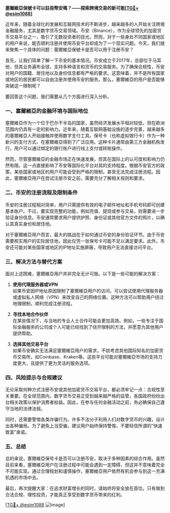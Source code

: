 **塞爾維亞保號卡可以註冊幣安嗎？——探索跨境交易的新可能[[TG💪+ @esim1088](https://t.me/s/esim1088)]**

近年来，随着全球化的发展和互联网技术的不断进步，越来越多的人开始关注跨境金融服务，尤其是数字货币交易领域。币安（Binance），作为全球领先的加密货币交易平台之一，吸引了无数投资者的目光。然而，对于一些身处不同国家或地区的用户来说，能否顺利注册并使用币安平台却成为了一个现实问题。今天，我们就来聚焦一个具体的问题：塞爾維亞保號卡是否可以用于注册币安？

首先，让我们简单了解一下币安的基本情况。币安成立于2017年，总部位于马耳他，但其业务遍布全球，支持多种语言和货币的交易服务。为了确保合规性，币安对用户的国籍、居住地以及身份信息都有严格的要求。这意味着，并不是所有国家或地区的居民都可以自由注册并使用币安的服务。那么，塞爾維亞的用户是否能够突破这一限制呢？

要回答这个问题，我们需要从几个方面进行深入分析。

### 一、塞爾維亞的金融环境与国际地位

塞爾維亞作为一个位于巴尔干半岛的国家，虽然经济发展水平相对较低，但在欧洲范围内仍具有一定的影响力。近年来，随着互联网基础设施的逐步完善，越来越多的塞爾維亞人开始接触并使用数字支付工具。保号卡（也称虚拟银行卡）作为一种新兴的支付方式，在塞爾維亞得到了广泛应用。这种卡片通常由第三方金融机构发行，用户可以通过绑定的银行账户进行线上支付或转账操作。

然而，尽管塞爾維亞的金融市场正在快速发展，但其在国际上的认可度和影响力仍然有限。这一点直接影响了币安等国际化平台对其的支持程度。根据币安官方的政策，某些国家或地区的用户可能会受到严格的限制，甚至无法完成注册流程。因此，塞爾維亞用户在尝试注册币安之前，需要充分了解相关规则和要求。

### 二、币安的注册流程及限制条件

币安的注册过程相对简单，用户只需提供有效的电子邮件地址和手机号码即可创建基本账户。不过，要实现完整的功能，例如充值、提现或参与交易，则需要进一步验证身份信息。币安通常要求用户提供护照、身份证或其他官方文件的照片，以确认其真实身份和居住地。

对于塞爾維亞用户而言，最大的挑战在于如何通过币安的身份验证环节。由于币安需要核实用户的实际居住地，因此仅凭一张保号卡可能不足以满足要求。此外，币安还可能对某些国家或地区的IP地址实施屏蔽，导致用户无法直接访问平台。

### 三、解决方法与替代方案

面对上述困难，塞爾維亞用户并非完全无计可施。以下是一些可能的解决方案：

1. **使用代理服务器或VPN**  
   如果币安因IP地址原因限制了塞爾維亞用户的访问，可以尝试使用代理服务器或虚拟私人网络（VPN）来改变自己的网络位置。这种方法可以帮助用户绕过地理限制，顺利完成注册流程。

2. **寻找本地合作伙伴**  
   在某些情况下，与当地的专业人士合作可能会更加高效。例如，一些专注于国际金融服务的公司或个人可能已经找到了绕开限制的方法，并愿意为其他用户提供帮助。

3. **选择其他交易平台**  
   如果币安确实无法满足塞爾維亞用户的需求，不妨考虑其他国际知名的加密货币交易所，如Coinbase、Kraken等。这些平台可能对塞爾維亞市场的支持力度更大，且提供了更为灵活的服务选项。

### 四、风险提示与合规建议

无论采取何种方式注册币安或其他加密货币交易平台，都必须牢记一点：合规性至关重要。在全球范围内，数字货币交易正受到越来越严格的监管，各国政府纷纷出台相关政策以保护消费者权益。因此，在参与任何金融活动之前，务必确保自己遵守当地的法律法规。

同时，还需要警惕各类诈骗行为。许多不法分子利用人们对数字货币的兴趣，设计出各种骗局。为了避免上当受骗，建议用户始终保持警惕，不要轻信所谓的“快速致富”承诺。

### 五、总结

总的来说，塞爾維亞保号卡是否可以注册币安，取决于多种因素的综合作用。虽然目前来看，塞爾維亞用户在注册过程中可能会遇到一定障碍，但这并不意味着完全不可能实现。通过合理规划和谨慎操作，塞爾維亞用户依然有机会参与到这一充满机遇的市场中去。

最后，再次提醒大家：在追求财富增长的同时，请始终将安全放在首位。只有做到合法合规、理性投资，才能真正享受到数字货币带来的红利。

[[TG💪+ @esim1088](https://t.me/s/esim1088) ![Image](https://i.postimg.cc/4NQfJmqS/Snipaste-2025-05-13-00-14-12.png)]